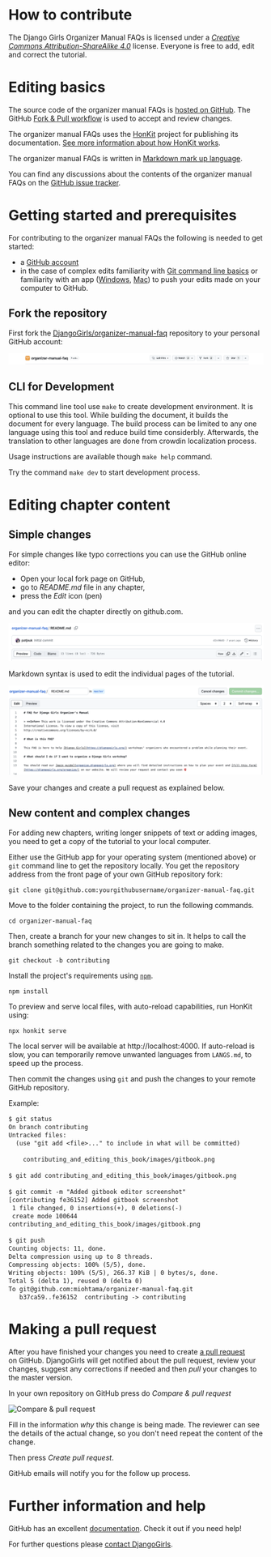 # How to contribute

The Django Girls Organizer Manual FAQs is licensed under a [*Creative Commons Attribution-ShareAlike 4.0*](https://creativecommons.org/licenses/by-sa/4.0/) license. Everyone is free to add, edit and correct the tutorial.

# Editing basics

The source code of the organizer manual FAQs is [hosted on GitHub](https://github.com/DjangoGirls/organizer-manuall-faq). The GitHub [Fork & Pull workflow](https://help.github.com/articles/using-pull-requests) is used to accept and review changes.

The organizer manual FAQs uses the [HonKit](https://github.com/honkit/honkit) project for publishing its documentation. [See more information about how HonKit works](https://honkit.netlify.app/).

The organizer manual FAQs is written in [Markdown mark up language](https://help.github.com/articles/markdown-basics).

You can find any discussions about the contents of the organizer manual FAQs on the [GitHub issue tracker](https://github.com/DjangoGirls/orgamizer-manual-faq/issues).

# Getting started and prerequisites

For contributing to the organizer manual FAQs the following is needed to get started:

* a [GitHub account](https://github.com)
* in the case of complex edits familiarity with [Git command line basics](https://help.github.com/articles/set-up-git) or familiarity with an app ([Windows](https://windows.github.com/), [Mac](https://mac.github.com/)) to push your edits made on your computer to GitHub.

## Fork the repository

First fork the [DjangoGirls/organizer-manual-faq](https://github.com/DjangoGirls/organizer-manual-faq) repository to your personal GitHub account:

![Fork button](images/fork.png)

## CLI for Development

This command line tool use `make` to create development environment. It is optional to use this tool. While building the document, it builds the document for every language. The build process can be limited to any one language using this tool and reduce build time considerbly. Afterwards, the translation to other languages are done from crowdin localization process.

Usage instructions are available though `make help` command.

Try the command `make dev` to start development process.

# Editing chapter content

## Simple changes

For simple changes like typo corrections you can use the GitHub online editor:

* Open your local fork page on GitHub,
* go to *README.md* file in any chapter,
* press the *Edit* icon (pen)

and you can edit the chapter directly on github.com.

![Edit button](images/edit.png)

Markdown syntax is used to edit the individual pages of the tutorial.

![GitHub editor](images/github_editor.png)

Save your changes and create a pull request as explained below.

## New content and complex changes

For adding new chapters, writing longer snippets of text or adding images, you need to get a copy of the tutorial to your local computer.

Either use the GitHub app for your operating system (mentioned above) or `git` command line to get the repository locally. You get the repository address from the front page of your own GitHub repository fork:

    git clone git@github.com:yourgithubusername/organizer-manual-faq.git

Move to the folder containing the project, to run the following commands.

    cd organizer-manual-faq

Then, create a branch for your new changes to sit in. It helps to call the branch something related to the changes you are going to make.

    git checkout -b contributing

Install the project's requirements using [`npm`](https://docs.npmjs.com/cli/v8/configuring-npm/install).

    npm install

To preview and serve local files, with auto-reload capabilities, run HonKit using:

    npx honkit serve

The local server will be available at http://localhost:4000.
If auto-reload is slow, you can temporarily remove unwanted languages from `LANGS.md`, to speed up the process.

Then commit the changes using `git` and push the changes to your remote GitHub repository.

Example:

    $ git status
    On branch contributing
    Untracked files:
      (use "git add <file>..." to include in what will be committed)

        contributing_and_editing_this_book/images/gitbook.png

    $ git add contributing_and_editing_this_book/images/gitbook.png

    $ git commit -m "Added gitbook editor screenshot"
    [contributing fe36152] Added gitbook screenshot
     1 file changed, 0 insertions(+), 0 deletions(-)
     create mode 100644 contributing_and_editing_this_book/images/gitbook.png

    $ git push
    Counting objects: 11, done.
    Delta compression using up to 8 threads.
    Compressing objects: 100% (5/5), done.
    Writing objects: 100% (5/5), 266.37 KiB | 0 bytes/s, done.
    Total 5 (delta 1), reused 0 (delta 0)
    To git@github.com:miohtama/organizer-manual-faq.git
       b37ca59..fe36152  contributing -> contributing

# Making a pull request

After you have finished your changes you need to create [a pull request](https://help.github.com/articles/using-pull-requests)  
on GitHub. DjangoGirls will get notified about the pull request, review your changes, suggest any corrections if needed and then *pull* your changes to the master version.

In your own repository on GitHub press do *Compare & pull request*

![Compare & pull request](images/pull_request.png)

Fill in the information *why* this change is being made. The reviewer can see the details of the actual change, so you don't 
need repeat the content of the change.

Then press *Create pull request*.

GitHub emails will notify you for the follow up process.

# Further information and help

GitHub has an excellent [documentation](https://help.github.com/). Check it out if you need help!

For further questions please [contact DjangoGirls](https://djangogirls.org/).

